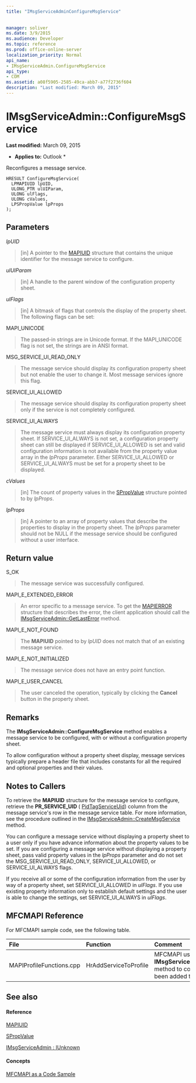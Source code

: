 ```yaml
---
title: "IMsgServiceAdminConfigureMsgService"
 
 
manager: soliver
ms.date: 3/9/2015
ms.audience: Developer
ms.topic: reference
ms.prod: office-online-server
localization_priority: Normal
api_name:
- IMsgServiceAdmin.ConfigureMsgService
api_type:
- COM
ms.assetid: a08f5905-2585-49ca-abb7-a77f2736f604
description: "Last modified: March 09, 2015"
---
```


# IMsgServiceAdmin::ConfigureMsgService

 **Last modified:** March 09, 2015 
  
 * **Applies to:** Outlook * 
  
Reconfigures a message service.
  
```
HRESULT ConfigureMsgService(
  LPMAPIUID lpUID,
  ULONG_PTR ulUIParam,
  ULONG ulFlags,
  ULONG cValues,
  LPSPropValue lpProps
);
```

## Parameters

 _lpUID_
  
> [in] A pointer to the [MAPIUID](mapiuid.md) structure that contains the unique identifier for the message service to configure. 
    
 _ulUIParam_
  
> [in] A handle to the parent window of the configuration property sheet.
    
 _ulFlags_
  
> [in] A bitmask of flags that controls the display of the property sheet. The following flags can be set:
    
MAPI_UNICODE 
  
> The passed-in strings are in Unicode format. If the MAPI_UNICODE flag is not set, the strings are in ANSI format.
    
MSG_SERVICE_UI_READ_ONLY 
  
> The message service should display its configuration property sheet but not enable the user to change it. Most message services ignore this flag.
    
SERVICE_UI_ALLOWED 
  
> The message service should display its configuration property sheet only if the service is not completely configured.
    
SERVICE_UI_ALWAYS 
  
> The message service must always display its configuration property sheet. If SERVICE_UI_ALWAYS is not set, a configuration property sheet can still be displayed if SERVICE_UI_ALLOWED is set and valid configuration information is not available from the property value array in the  _lpProps_ parameter. Either SERVICE_UI_ALLOWED or SERVICE_UI_ALWAYS must be set for a property sheet to be displayed. 
    
 _cValues_
  
> [in] The count of property values in the [SPropValue](spropvalue.md) structure pointed to by  _lpProps_. 
    
 _lpProps_
  
> [in] A pointer to an array of property values that describe the properties to display in the property sheet. The  _lpProps_ parameter should not be NULL if the message service should be configured without a user interface. 
    
## Return value

S_OK 
  
> The message service was successfully configured.
    
MAPI_E_EXTENDED_ERROR 
  
> An error specific to a message service. To get the [MAPIERROR](mapierror.md) structure that describes the error, the client application should call the [IMsgServiceAdmin::GetLastError](imsgserviceadmin-getlasterror.md) method. 
    
MAPI_E_NOT_FOUND 
  
> The **MAPIUID** pointed to by  _lpUID_ does not match that of an existing message service. 
    
MAPI_E_NOT_INITIALIZED 
  
> The message service does not have an entry point function.
    
MAPI_E_USER_CANCEL 
  
> The user canceled the operation, typically by clicking the **Cancel** button in the property sheet. 
    
## Remarks

The **IMsgServiceAdmin::ConfigureMsgService** method enables a message service to be configured, with or without a configuration property sheet. 
  
To allow configuration without a property sheet display, message services typically prepare a header file that includes constants for all the required and optional properties and their values.
  
## Notes to Callers

To retrieve the **MAPIUID** structure for the message service to configure, retrieve the **PR_SERVICE_UID** ( [PidTagServiceUid](pidtagserviceuid-canonical-property.md)) column from the message service's row in the message service table. For more information, see the procedure outlined in the [IMsgServiceAdmin::CreateMsgService](imsgserviceadmin-createmsgservice.md) method. 
  
You can configure a message service without displaying a property sheet to a user only if you have advance information about the property values to be set. If you are configuring a message service without displaying a property sheet, pass valid property values in the  _lpProps_ parameter and do not set the MSG_SERVICE_UI_READ_ONLY, SERVICE_UI_ALLOWED, or SERVICE_UI_ALWAYS flags. 
  
If you receive all or some of the configuration information from the user by way of a property sheet, set SERVICE_UI_ALLOWED in  _ulFlags_. If you use existing property information only to establish default settings and the user is able to change the settings, set SERVICE_UI_ALWAYS in  _ulFlags_.
  
## MFCMAPI Reference

For MFCMAPI sample code, see the following table.
  
|**File**|**Function**|**Comment**|
|:-----|:-----|:-----|
|MAPIProfileFunctions.cpp  <br/> |HrAddServiceToProfile  <br/> |MFCMAPI uses the **IMsgServiceAdmin::ConfigureMsgService** method to configure a service that has been added to a profile.  <br/> |
   
## See also

#### Reference

[MAPIUID](mapiuid.md)
  
[SPropValue](spropvalue.md)
  
[IMsgServiceAdmin : IUnknown](imsgserviceadminiunknown.md)
#### Concepts

[MFCMAPI as a Code Sample](mfcmapi-as-a-code-sample.md)

